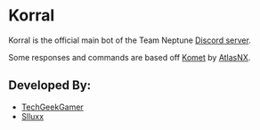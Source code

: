 # Korral
Korral is the official main bot of the Team Neptune [Discord server](https://discord.gg/VkaRjYN).
 
Some responses and commands are based off [Komet](https://github.com/AtlasNX/Komet-CL) by [AtlasNX](https://github.com/AtlasNX/).

## Developed By:
* [TechGeekGamer](https://github.com/TechGeekGamer)
* [Slluxx](https://github.com/Slluxx)
